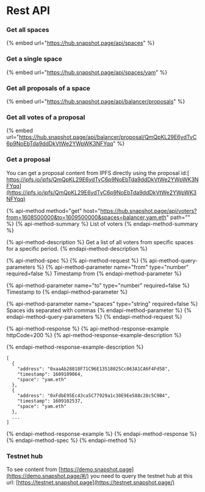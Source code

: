 # Rest API

### Get all spaces

{% embed url="https://hub.snapshot.page/api/spaces" %}

### Get a single space

{% embed url="https://hub.snapshot.page/api/spaces/yam" %}

### Get all proposals of a space

{% embed url="https://hub.snapshot.page/api/balancer/proposals" %}

### Get all votes of a proposal

{% embed url="https://hub.snapshot.page/api/balancer/proposal/QmQpKL29E6ydTvC6p9NoEbTda9ddDkVtWe2YWpWK3NFYqq" %}

### Get a proposal

You can get a proposal content from IPFS directly using the proposal id:[ https://ipfs.io/ipfs/QmQpKL29E6ydTvC6p9NoEbTda9ddDkVtWe2YWpWK3NFYqq](https://ipfs.io/ipfs/QmQpKL29E6ydTvC6p9NoEbTda9ddDkVtWe2YWpWK3NFYqq)

{% api-method method="get" host="https://hub.snapshot.page/api/voters?from=1608500000&to=1609500000&spaces=balancer,yam.eth" path="" %}
{% api-method-summary %}
List of voters
{% endapi-method-summary %}

{% api-method-description %}
Get a list of all voters from specific spaces for a specific period.
{% endapi-method-description %}

{% api-method-spec %}
{% api-method-request %}
{% api-method-query-parameters %}
{% api-method-parameter name="from" type="number" required=false %}
Timestamp from
{% endapi-method-parameter %}

{% api-method-parameter name="to" type="number" required=false %}
Timestamp to
{% endapi-method-parameter %}

{% api-method-parameter name="spaces" type="string" required=false %}
Spaces ids separated with commas
{% endapi-method-parameter %}
{% endapi-method-query-parameters %}
{% endapi-method-request %}

{% api-method-response %}
{% api-method-response-example httpCode=200 %}
{% api-method-response-example-description %}

{% endapi-method-response-example-description %}

```
[
  {
    "address": "0xaaAb28818F71C96E13518025Cc063A1CA6F4Fd58",
    "timestamp": 1609109064,
    "space": "yam.eth"
  },
  {
    "address": "0xFdbE95Ec43ca5C77929a1c30E9Ee588c28c5C9B4",
    "timestamp": 1609102537,
    "space": "yam.eth"
  },
  ...
]
```
{% endapi-method-response-example %}
{% endapi-method-response %}
{% endapi-method-spec %}
{% endapi-method %}

### Testnet hub

To see content from [https://demo.snapshot.page](https://demo.snapshot.page/#/) you need to query the testnet hub at this url: [https://testnet.snapshot.page](https://testnet.snapshot.page/)

